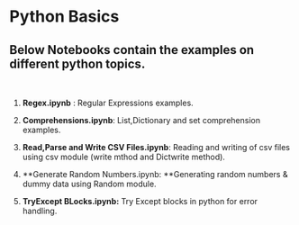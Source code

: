 Python Basics
=============

Below Notebooks contain the examples on different python topics.
----------------------------------------------------------------

 

1.  **Regex.ipynb** : Regular Expressions examples.

2.  **Comprehensions.ipynb**: List,Dictionary and set comprehension examples.

3.  **Read,Parse and Write CSV Files.ipynb**: Reading and writing of csv files
    using csv module (write mthod and Dictwrite method).

4.  **Generate Random Numbers.ipynb: **Generating random numbers & dummy data
    using Random module.

5.  **TryExcept BLocks.ipynb:** Try Except blocks in python for error handling.

 
